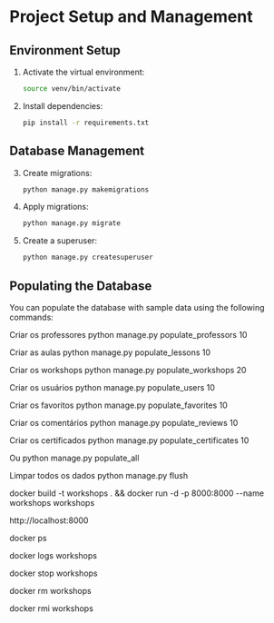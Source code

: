 # Project Setup and Management

## Environment Setup

1. Activate the virtual environment:
   ```bash
   source venv/bin/activate
   ```

2. Install dependencies:
   ```bash
   pip install -r requirements.txt
   ```

## Database Management

3. Create migrations:
   ```bash
   python manage.py makemigrations
   ```

4. Apply migrations:
   ```bash
   python manage.py migrate
   ```

5. Create a superuser:
   ```bash
   python manage.py createsuperuser
   ```

## Populating the Database

You can populate the database with sample data using the following commands:

Criar os professores
python manage.py populate_professors 10

Criar as aulas
python manage.py populate_lessons 10

Criar os workshops
python manage.py populate_workshops 20

Criar os usuários
python manage.py populate_users 10

Criar os favoritos
python manage.py populate_favorites 10

Criar os comentários
python manage.py populate_reviews 10

Criar os certificados
python manage.py populate_certificates 10

Ou
python manage.py populate_all

Limpar todos os dados
python manage.py flush



docker build -t workshops . && docker run -d -p 8000:8000 --name workshops workshops

http://localhost:8000

docker ps 

docker logs workshops

docker stop workshops

docker rm workshops

docker rmi workshops
